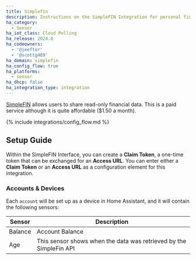 ```yaml
---
title: Simplefin
description: Instructions on the SimpleFIN Integration for personal finance.
ha_category:
  - Sensor
ha_iot_class: Cloud Polling
ha_release: 2024.8
ha_codeowners:
  - '@jeeftor'
  - '@scottg489'
ha_domain: simplefin
ha_config_flow: true
ha_platforms:
  - sensor
ha_dhcp: false
ha_integration_type: integration
---
```


[SimpleFIN](http://simplefin.org) allows users to share read-only financial data. This is a paid service although it is quite affordable ($1.50 a month). 

{% include integrations/config_flow.md %}



## Setup Guide

Within the SimpleFIN Interface, you can create a **Claim Token**, a one-time token that can be exchanged for an **Access URL**. You can enter either a **Claim Token** or an **Access URL** as a configuration element for this integration. 

### Accounts & Devices

Each `account` will be set up as a device in Home Assistant, and it will contain the following sensors:

|Sensor|Description|
|-------|---------------|
|Balance|Account Balance|
|Age| This sensor shows when the data was retrieved by the SimpleFin API |
